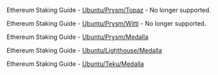 Ethereum Staking Guide - [Ubuntu/Prysm/Topaz](https://github.com/SomerEsat/ethereum-staking-guide/blob/master/UbuntuPrysmTopaz.md) - No longer supported.

Ethereum Staking Guide - [Ubuntu/Prysm/Witti](https://medium.com/@SomerEsat/guide-to-staking-on-ethereum-2-0-ubuntu-prysm-witti-2b972e697918?source=friends_link&sk=e8b7b6007f1d61287f87464dddff1c62) - No longer supported.

Ethereum Staking Guide - [Ubuntu/Prysm/Medalla](https://medium.com/@SomerEsat/guide-to-staking-on-ethereum-2-0-ubuntu-medalla-prysm-4d2a86cc637b?source=friends_link&sk=4cb64bfa20247d2b5c7a50ce0a92d33b)

Ethereum Staking Guide - [Ubuntu/Lighthouse/Medalla](https://medium.com/@SomerEsat/guide-to-staking-on-ethereum-2-0-ubuntu-medalla-lighthouse-c6f3c34597a8?source=friends_link&sk=26e3bbf906e46cf244ff1ee2f8271cd6)

Ethereum Staking Guide - [Ubuntu/Teku/Medalla](https://medium.com/@SomerEsat/170e2c52bd23?source=friends_link&sk=5f88cc288bb247f1711b729ef91de003)
